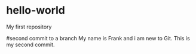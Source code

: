 # hello-world
My first repository



#second commit to a branch
My name is Frank and i am new to Git. This is my second commit.
